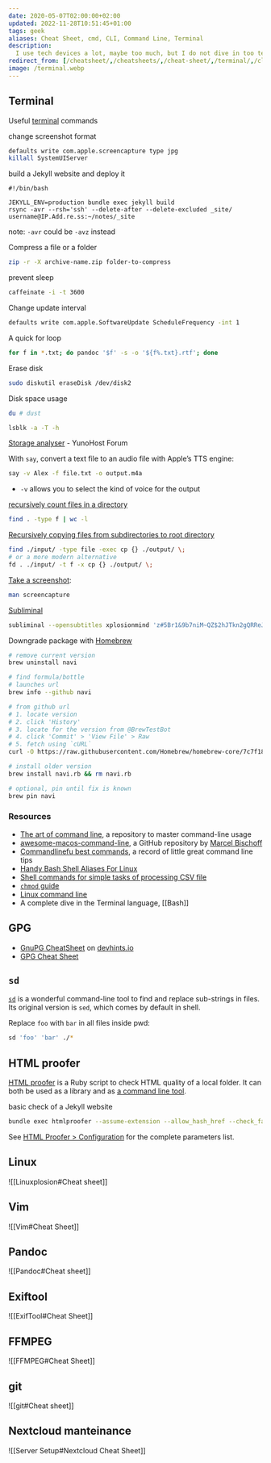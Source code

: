 ```yaml
---
date: 2020-05-07T02:00:00+02:00
updated: 2022-11-28T10:51:45+01:00
tags: geek
aliases: Cheat Sheet, cmd, CLI, Command Line, Terminal
description:
  I use tech devices a lot, maybe too much, but I do not dive in too technically. The few times I have to get things done with more technical tools, I need some reference.
redirect_from: [/cheatsheet/,/cheatsheets/,/cheat-sheet/,/terminal/,/cli/]
image: /terminal.webp
---
```

## Terminal

Useful [terminal](https://en.wikipedia.org/wiki/Terminal 'Terminal on Wikipedia') commands

change screenshot format
```bash
defaults write com.apple.screencapture type jpg
killall SystemUIServer
```

build a Jekyll website and deploy it
```shell
#!/bin/bash

JEKYLL_ENV=production bundle exec jekyll build
rsync -avr --rsh='ssh' --delete-after --delete-excluded _site/ username@IP.Add.re.ss:~/notes/_site
```

note: `-avr` could be `-avz` instead

Compress a file or a folder
```bash
zip -r -X archive-name.zip folder-to-compress
```

prevent sleep
```bash
caffeinate -i -t 3600
```

Change update interval
```bash
defaults write com.apple.SoftwareUpdate ScheduleFrequency -int 1
```

A quick for loop
```bash
for f in *.txt; do pandoc '$f' -s -o '${f%.txt}.rtf'; done
```

Erase disk
```bash
sudo diskutil eraseDisk /dev/disk2 
```

Disk space usage
```bash
du # dust
```

```bash
lsblk -a -T -h
```

[Storage analyser](https://forum.yunohost.org/t/storage-analyser-analyse-du-stockage 'Storage analyser - YunoHost Forum') - YunoHost Forum

With `say`, convert a text file to an audio file with Apple’s TTS engine:
```bash
say -v Alex -f file.txt -o output.m4a
```

- `-v` allows you to select the kind of voice for the output

[recursively count files in a directory](https://stackoverflow.com/a/9157162 'Recursively counting files in a Linux directory')
```bash
find . -type f | wc -l
```

[Recursively copying files from subdirectories to root directory](https://superuser.com/questions/1372906/how-to-get-files-out-of-all-subfolders-and-move-them-up-to-the-first-folder 'How to get files out of all subfolders and move them up to the first folder - Super User')
```bash
find ./input/ -type file -exec cp {} ./output/ \;
# or a more modern alternative
fd . ./input/ -t f -x cp {} ./output/ \;
```

[Take a screenshot](https://take-a-screenshot.org 'ᐅ How to take a screenshot'):
```bash
man screencapture
```

[Subliminal](https://subliminal.readthedocs.io/en/latest/user/cli.html 'Subliminal documentation')
```bash
subliminal --opensubtitles xplosionmind 'z#5Br1&9b7niM~QZ$2hJTkn2gQRReJWy4i8zwuF6Pc1wXA#fVIcykUjb' download -l en La.Casa.de.Papel.S05E10.1080p.WEB-DL.DUAL.5.1.mkv
```

Downgrade package with [Homebrew](https://brew.sh 'Homebrew')
```bash
# remove current version
brew uninstall navi

# find formula/bottle
# launches url
brew info --github navi

# from github url
# 1. locate version 
# 2. click 'History'
# 3. locate for the version from @BrewTestBot
# 4. click 'Commit' > 'View File' > Raw
# 5. fetch using `cURL`
curl -O https://raw.githubusercontent.com/Homebrew/homebrew-core/7c7f18795fac61747fe383d7c22ec183d5283362/Formula/navi.rb

# install older version
brew install navi.rb && rm navi.rb

# optional, pin until fix is known
brew pin navi
```

### Resources

- [The art of command line](https://github.com/jlevy/the-art-of-command-line 'the-art-of-command-line on GitHub'), a repository to master command-line usage
- [awesome-macos-command-line](https://github.com/herrbischoff/awesome-macos-command-line), a GitHub repository by [Marcel Bischoff](https://herrbischoff.com/)
- [Commandlinefu best commands](https://www.commandlinefu.com/commands/browse/sort-by-votes 'Commandlinefu best commands'), a record of little great command line tips
- [Handy Bash Shell Aliases For Linux](https://www.cyberciti.biz/tips/bash-aliases-mac-centos-linux-unix.html '30 Handy Bash Shell Aliases For Linux')
- [Shell commands for simple tasks of processing CSV file](https://dev.to/0xbf/shell-commands-for-simple-tasks-of-processing-csv-files-linux-tips-48ea 'Shell commands for simple tasks of processing CSV file')
- [`chmod` guide](https://chmodcommand.com 'Chmodcommand')
- [Linux command line](https://github.com/learnbyexample/Linux_command_line 'linux-command-line on GitHub')
- A complete dive in the Terminal language, [[Bash]]

## GPG

- [GnuPG CheatSheet](https://devhints.io/gnupg 'GnuPG Cheat Sheet') on [devhints.io](https://devhints.io/ 'devhints')
- [GPG Cheat Sheet](http://irtfweb.ifa.hawaii.edu/~lockhart/gpg/ 'GPG Cheat Sheet')

## `sd`

[`sd`](https://github.com/chmln/sd 'sd source code') is a wonderful command-line tool to find and replace sub-strings in files. Its original version is `sed`, which comes by default in shell.

Replace `foo` with `bar` in all files inside pwd:
```bash
sd 'foo' 'bar' ./*
```

## HTML proofer

[HTML proofer](https://github.com/gjtorikian/html-proofer 'HTML proofer GitHub repository') is a Ruby script to check HTML quality of a local folder. It can both be used as a library and as [a command line tool](https://github.com/gjtorikian/html-proofer#using-on-the-command-line 'Using HTML Proofer in the command line').

basic check of a Jekyll website
```bash
bundle exec htmlproofer --assume-extension --allow_hash_href --check_favicon --check_opengraph --check_html --check_img_http --http_status_ignore 429 --url_ignore '#!' --checks_to_ignore '#!' --report_eof_tags --report_invalid_tags --report_mismatched_tags --report_missing_names --report_script_embeds /Users/tommi/tommi.space/\_site # --report_missing_doctype
```

See [HTML Proofer \> Configuration](https://github.com/gjtorikian/html-proofer#configuration 'HTML Proofer Configuration') for the complete parameters list.

## Linux

![[Linuxplosion#Cheat sheet]]

## Vim

![[Vim#Cheat Sheet]]

## Pandoc

![[Pandoc#Cheat sheet]]

## Exiftool

![[ExifTool#Cheat Sheet]]

## FFMPEG

![[FFMPEG#Cheat Sheet]]

## git

![[git#Cheat sheet]]

## Nextcloud manteinance

![[Server Setup#Nextcloud Cheat Sheet]]
